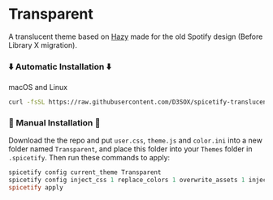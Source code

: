 # Transparent 

A translucent theme based on <a href="https://github.com/Astromations/Hazy">Hazy</a> made for the old Spotify design (Before Library X migration).
    
### ⬇️ Automatic Installation ⬇️

macOS and Linux

```bash
curl -fsSL https://raw.githubusercontent.com/D3SOX/spicetify-translucent/master/install.sh | sh
```    
    
### 📃 Manual Installation 📃

Download the the repo and put `user.css`, `theme.js` and `color.ini` into a new folder named `Transparent`, and place this folder into your `Themes` folder in `.spicetify`.
Then run these commands to apply:
    
```powershell
spicetify config current_theme Transparent
spicetify config inject_css 1 replace_colors 1 overwrite_assets 1 inject_theme_js 1
spicetify apply
```


